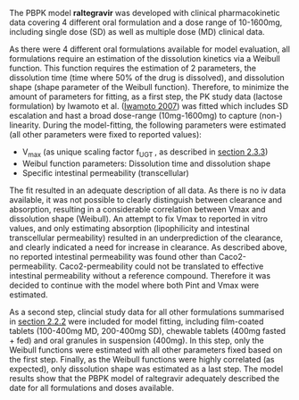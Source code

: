 The PBPK model **raltegravir** was developed with clinical pharmacokinetic data covering 4 different oral formulation and a dose range of 10-1600mg, including single dose (SD) as well as multiple dose (MD) clinical data. 

As there were 4 different oral formulations available for model evaluation, all formulations require an estimation of the dissolution kinetics via a Weibull function. This function requires the estimation of 2 parameters, the dissolution time (time where 50% of the drug is dissolved), and dissolution shape (shape parameter of the Weibull function). Therefore, to minimize the amount of parameters for fitting, as a first step, the PK study data (lactose formulation) by Iwamoto et al. ([Iwamoto 2007](#5-References)) was fitted which includes SD escalation and hast a broad dose-range (10mg-1600mg) to capture (non-) linearity. During the model-fitting, the following parameters were estimated (all other parameters were fixed to reported values):

*	V<sub>max</sub> (as unique scaling factor f<sub>UGT </sub>, as described in [section 2.3.3](#233-Metabolism-and-Elimination)) 
*	Weibul function parameters: Dissolution time and dissolution shape
*	Specific intestinal permeability (transcellular)

The fit resulted in an adequate description of all data. As there is no iv data available, it was not possible to clearly distinguish between clearance and absorption, resulting in a considerable correlation between Vmax and dissolution shape (Weibull). An attempt to fix Vmax to reported in vitro values, and only estimating absorption (lipophilicity and intestinal transcellular permeability) resulted in an underprediction of the clearance, and clearly indicated a need for increase in clearance. As described above, no reported intestinal permeability was found other than Caco2-permeability. Caco2-permeability could not be translated to effective intestinal permeability without a reference compound. Therefore it was decided to continue with the model where both Pint and Vmax were estimated.

As a second step, clincial study data for all other formulations summarised in [section 2.2.2](#222-Clinical-data) were included for model fitting, including film-coated tablets (100-400mg MD, 200-400mg SD), chewable tablets (400mg fasted + fed) and oral granules in suspension (400mg). In this step, only the Weibull functions were estimated with all other parameters fixed based on the first step. Finally, as the Weibull functions were highly correlated (as expected), only dissolution shape was estimated as a last step. The model results show that the PBPK model of raltegravir adequately described the date for all formulations and doses available.

